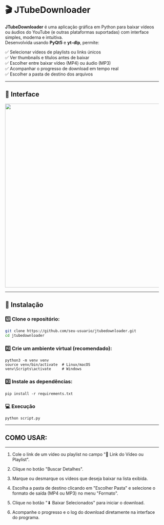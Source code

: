 # 🎬 JTubeDownloader

**JTubeDownloader** é uma aplicação gráfica em Python para baixar vídeos ou áudios do YouTube (e outras plataformas suportadas) com interface simples, moderna e intuitiva.  
Desenvolvida usando **PyQt5** e **yt-dlp**, permite:

✅ Selecionar vídeos de playlists ou links únicos  
✅ Ver thumbnails e títulos antes de baixar  
✅ Escolher entre baixar vídeo (MP4) ou áudio (MP3)  
✅ Acompanhar o progresso de download em tempo real  
✅ Escolher a pasta de destino dos arquivos

---

## 📸 **Interface**

<div align="center">
<img src="screenshot.png" width="600">
</div>

---




## 🚀 **Instalação**

### 1️⃣ Clone o repositório:

```bash
git clone https://github.com/seu-usuario/jtubedownloader.git
cd jtubedownloader
```

### 2️⃣ Crie um ambiente virtual (recomendado):
```
python3 -m venv venv
source venv/bin/activate  # Linux/macOS
venv\Scripts\activate     # Windows
```
### 3️⃣ Instale as dependências:
```
pip install -r requirements.txt
```
### 💻 Execução
```
python script.py
```


-------------------------------------------
## COMO USAR:
-------------------------------------------

1. Cole o link de um vídeo ou playlist no campo "🔗 Link do Vídeo ou Playlist".

2. Clique no botão "Buscar Detalhes".

3. Marque ou desmarque os vídeos que deseja baixar na lista exibida.

4. Escolha a pasta de destino clicando em "Escolher Pasta" e selecione o formato de saída (MP4 ou MP3) no menu "Formato".

5. Clique no botão "⬇ Baixar Selecionados" para iniciar o download.

6. Acompanhe o progresso e o log do download diretamente na interface do programa.

